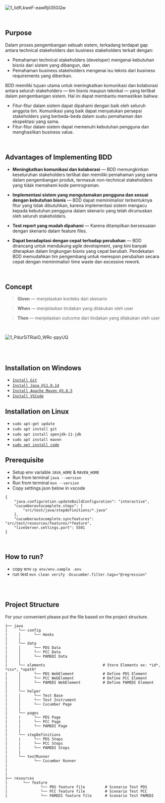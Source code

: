![1_lidfLkweF-eawRjil35GQw](https://user-images.githubusercontent.com/103411461/176112983-4e53de97-77f0-437f-80ee-788163c05e14.jpeg)

<br>

## **Purpose**

Dalam proses pengembangan sebuah sistem, terkadang terdapat gap antara technical stakeholders dan business stakeholders terkait dengan:

- Pemahaman technical stakeholders (developer) mengenai kebutuhan bisnis dari sistem yang dibangun, dan
- Pemahaman business stakeholders mengenai isu teknis dari business requirements yang diberikan.

BDD memiliki tujuan utama untuk meningkatkan komunikasi dan kolaborasi antara seluruh stakeholders — tim bisnis maupun teknikal — yang terlibat dalam pengembangan sistem. Hal ini dapat membantu memastikan bahwa:

- Fitur-fitur dalam sistem dapat dipahami dengan baik oleh seluruh anggota tim. Komunikasi yang baik dapat menyatukan persepsi stakeholders yang berbeda-beda dalam suatu pemahaman dan ekspektasi yang sama.
- Fitur-fitur dalam sistem dapat memenuhi kebutuhan pengguna dan menghasilkan business value.

<br>

## **Advantages of Implementing BDD**

- **Meningkatkan komunikasi dan kolaborasi** — BDD memungkinkan keseluruhan stakeholders terlibat dan memiliki pemahaman yang sama dalam pengembangan produk, termasuk non-technical stakeholders yang tidak memahami kode pemrograman.

- **Implementasi sistem yang mengutamakan pengguna dan sesuai dengan kebutuhan bisnis** — BDD dapat meminimalisir terbentuknya fitur yang tidak dibutuhkan, karena implementasi sistem mengacu kepada kebutuhan pengguna dalam skenario yang telah dirumuskan oleh seluruh stakeholders.

- **Test report yang mudah dipahami** — Karena ditampilkan bersesuaian dengan skenario dalam feature files.

- **Dapat beradaptasi dengan cepat terhadap perubahan** — BDD dirancang untuk mendukung agile development, yang kini banyak diterapkan dalam lingkungan bisnis yang cepat berubah. Pendekatan BDD memudahkan tim pengembang untuk merespon perubahan secara cepat dengan meminimalisir time waste dan excessive rework.

<br>

## **Concept**

> **Given** — menjelaskan konteks dari skenario

> **When** — menjelaskan tindakan yang dilakukan oleh user

> **Then** — menjelaskan outcome dari tindakan yang dilakukan oleh user

<br>

![1_Pdur5iTRiaiO_WRc-ppyUQ](https://user-images.githubusercontent.com/103411461/176115403-fae1f25a-4c9b-4fd4-849c-9236062d6b65.png)

<br>
<br>

## Installation on Windows

- [`Install Git`](https://git-scm.com/downloads)
- [`Install Java @11.0.14`](https://www.oracle.com/java/technologies/downloads/)
- [`Install Apache Maven @3.8.5`](https://dlcdn.apache.org/maven/maven-3/3.8.5/binaries/apache-maven-3.8.5-bin.zip)
- [`Install VSCode`](https://code.visualstudio.com/download)

## Installation on Linux

- `sudo apt-get update`
- `sudo apt install git`
- `sudo apt install openjdk-11-jdk`
- `sudo apt install maven`
- [`sudo apt install code`](https://linuxize.com/post/how-to-install-visual-studio-code-on-ubuntu-20-04/)

## Prerequisite
- Setup env variable `JAVA_HOME` & `MAVEN_HOME`
- Run from terminal `java --version`
- Run from terminal `mvn --version`
- Copy settings.json below in vscode
```
{
    "java.configuration.updateBuildConfiguration": "interactive",
    "cucumberautocomplete.steps": [
        "src/test/java/stepdefinitions/*.java"
    ],
    "cucumberautocomplete.syncfeatures": "src/test/resources/features/*feature",
    "liveServer.settings.port": 5501
}
```

<br>

## How to run?
- copy env `cp env/env.sample .env`
- run test `mvn clean verify -Dcucumber.filter.tags="@regression"`

<br>
<br>

## Project Structure
For your convenient please put the file based on the project structure.

```
├── java
|     └── config                                       
|     │      └── Hooks
|     |
|     └── data                        
|     │      └── PDS Data              
|     │      └── PCC Data
|     │      └── PAMEDI Data
│     │
|     └── elements                          # Store Elements ex: *id*, *css*, *xpath*             
|     │      └── PDS WebElement             # Define PDS Element
|     │      └── PCC WebElement             # Define PCC Element
|     │      └── PAMEDI WebElement          # Define PAMEDI Element
│     │
|     └── helper 
|     │      └── Test Base
|     │      └── Test Instrument
|     │      └── Cucumber Page
|     |
|     └── pages
|     |      └── PDS Page
|     |      └── PCC Page
|     |      └── PAMEDI Page
|     |
|     └── stepDefinitions
|     |      └── PDS Steps
|     |      └── PCC Steps
|     |      └── PAMEDI Steps
|     |
|     └── testRunner
|            └── Cucumber Runner
|
|
|
├── resources
|       └── feature  
|               └── PDS feature file         # Scenario Test PDS
|               └── PCC feature file         # Scenario Test PCC
|               └── PAMEDI feature file      # Scenario Test PAMEDI
```
